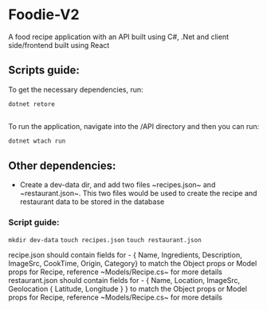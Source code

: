 # Foodie-V2
A food recipe application with an API built using C#, .Net and client side/frontend built using React

## Scripts guide:

To get the necessary dependencies, run:

`dotnet retore`
##

To run the application, navigate into the /API directory and then you can run:

`dotnet wtach run`
##

## Other dependencies:

- Create a dev-data dir, and add two files ~recipes.json~ and ~restaurant.json~. This two files would be used to create the recipe and restaurant data to be stored in the database
### Script guide:

`mkdir dev-data`
`touch recipes.json`
`touch restaurant.json`

recipe.json should contain fields for - { Name, Ingredients, Description, ImageSrc, CookTime, Origin, Category} to match the Object props or Model props for Recipe, reference ~Models/Recipe.cs~ for more details
restaurant.json should contain fields for - { Name, Location, ImageSrc, Geolocation { Latitude, Longitude } } to match the Object props or Model props for Recipe, reference ~Models/Recipe.cs~ for more details
